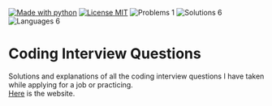 <p align="left">
  <a href="https://www.python.org/"><img alt="Made with python" src="https://img.shields.io/badge/Made%20with-Python-3776ab?labelColor=171818"></a>
  <a href="license"><img alt="License MIT" src="https://img.shields.io/badge/License-MIT-green"></a>
  <img alt="Problems 1" src="https://img.shields.io/badge/Problems-1-48b9ab">
  <img alt="Solutions 6" src="https://img.shields.io/badge/Solutions-6-6baf92">
  <img alt="Languages 6" src="https://img.shields.io/badge/Languages-6-fc6c8c">
</p>

# Coding Interview Questions

Solutions and explanations of all the coding interview questions I have taken while applying for a job or practicing.  
[Here](https://jromero132.github.io/coding-interview-questions/) is the website.